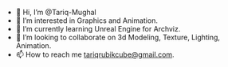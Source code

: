 - 👋 Hi, I’m @Tariq-Mughal
- 👀 I’m interested in Graphics and Animation.
- 🌱 I’m currently learning Unreal Engine for Archviz.
- 💞️ I’m looking to collaborate on 3d Modeling, Texture, Lighting, Animation.
- 📫 How to reach me tariqrubikcube@gmail.com.

<!---
Tariq-Mughal/Tariq-Mughal is a ✨ special ✨ repository because its `README.md` (this file) appears on your GitHub profile.
You can click the Preview link to take a look at your changes.
--->
